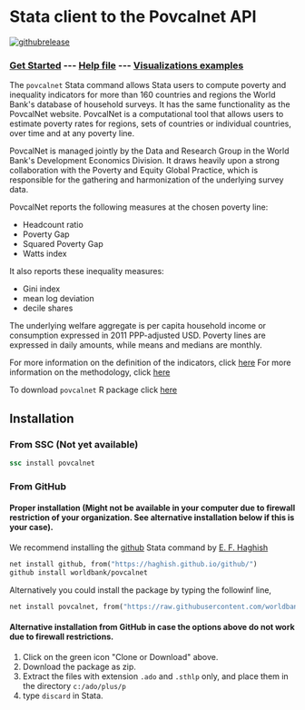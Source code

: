 Stata client to the Povcalnet API
==================================

[![githubrelease](https://img.shields.io/github/release/worldbank/povcalnet/all.svg?label=current+release)](https://github.com/worldbank/povcalnet/releases)

### [Get Started](get_started.md) ---  [Help file](help_file.html) --- [Visualizations examples](vis.md)


The `povcalnet` Stata command allows Stata users to compute poverty and inequality
indicators for more than 160 countries and regions the World Bank's database of
household surveys. It has the same functionality as the PovcalNet website. PovcalNet
is a computational tool that allows users to estimate poverty rates for regions,
sets of countries or individual countries, over time and at any poverty line.

PovcalNet is managed jointly by the Data and Research Group in the World Bank's
Development Economics Division. It draws heavily upon a strong collaboration with
the Poverty and Equity Global Practice, which is responsible for the gathering and
harmonization of the underlying survey data.

PovcalNet reports the following measures at the chosen poverty line:
- Headcount ratio
- Poverty Gap
- Squared Poverty Gap
- Watts index

It also reports these inequality measures:
- Gini index
- mean log deviation
- decile shares

The underlying welfare aggregate is per capita household income or consumption expressed in 2011 PPP-adjusted USD. Poverty lines are expressed in daily amounts, while means and medians are monthly.

For more information on the definition of the indicators, click [here](http://iresearch.worldbank.org/PovcalNet/Docs/dictionary.html)
For more information on the methodology, click [here](http://iresearch.worldbank.org/PovcalNet/methodology.aspx)

To download `povcalnet` R package click [here](https://worldbank.github.io/povcalnetR/)

## Installation 

### From SSC (Not yet available)

```stata
ssc install povcalnet
```

### From GitHub 

#### Proper installation (Might not be available in your computer due to firewall restriction of your organization. See alternative installation below if this is your case).
We recommend installing the [github](https://github.com/haghish/github) Stata command by [E. F. Haghish](https://github.com/haghish)

```stata
net install github, from("https://haghish.github.io/github/")
github install worldbank/povcalnet
```

Alternatively you could install the package by typing the followinf line, 

```stata
net install povcalnet, from("https://raw.githubusercontent.com/worldbank/povcalnet/master/")
```

#### Alternative installation from GitHub in case the options above do not work due to firewall restrictions.

1. Click on the green icon "Clone or Download" above. 
2. Download the package as zip. 
3. Extract the files with extension `.ado` and `.sthlp` only, and place them in the directory `c:/ado/plus/p`
4. type `discard` in Stata. 
